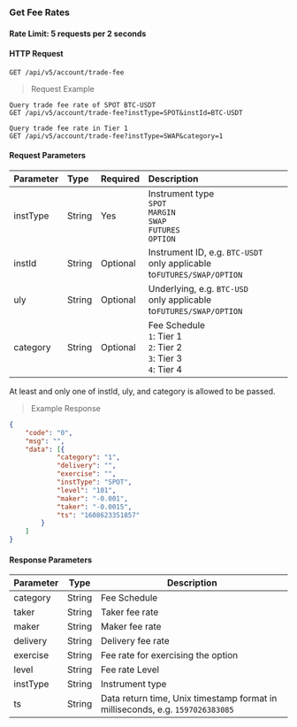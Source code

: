 ### Get Fee Rates


#### Rate Limit: 5 requests per 2 seconds

#### HTTP Request

`GET /api/v5/account/trade-fee`


> Request Example

```wiki 
Query trade fee rate of SPOT BTC-USDT
GET /api/v5/account/trade-fee?instType=SPOT&instId=BTC-USDT
  
Query trade fee rate in Tier 1
GET /api/v5/account/trade-fee?instType=SWAP&category=1

```


#### Request Parameters

| Parameter   | Type   | Required | Description                                                         |
| :------- | :----- | :------- | :----------------------------------------------------------- |
| instType | String | Yes       | Instrument type<br/>`SPOT `<br />`MARGIN`<br />`SWAP`<br />`FUTURES`<br />`OPTION` |
| instId   | String | Optional     | Instrument ID, e.g. `BTC-USDT`<br>only applicable to`FUTURES/SWAP/OPTION` |
| uly        | String | Optional     | Underlying, e.g. `BTC-USD`<br>only applicable to`FUTURES/SWAP/OPTION` |
| category | String | Optional     | Fee Schedule<br />`1`: Tier 1<br />`2`: Tier 2 <br />`3`: Tier 3<br />`4`: Tier 4 |



<aside class="notice">
At least and only one of instId, uly, and category is allowed to be passed.
</aside>



> Example Response

```json
{
	"code": "0",
	"msg": "",
	"data": [{
            "category": "1",
            "delivery": "",
            "exercise": "",
            "instType": "SPOT",
            "level": "101",
            "maker": "-0.001",
            "taker": "-0.0015",
            "ts": "1608623351857"
        }
	]
}
```

#### Response Parameters

| **Parameter** | **Type** | **Description**                                                 |
| ---------- | -------- | -------------------------------------------------------- |
| category   | String   | Fee Schedule                                   |
| taker      | String   | Taker fee rate                              |
| maker      | String   | Maker fee rate                                 |
| delivery   | String   | Delivery fee rate                              |
| exercise   | String   | Fee rate for exercising the option             |
| level      | String   | Fee rate Level           |
| instType   | String   | Instrument type                                     |
| ts         | String   | Data return time, Unix timestamp format in milliseconds, e.g. `1597026383085` |

